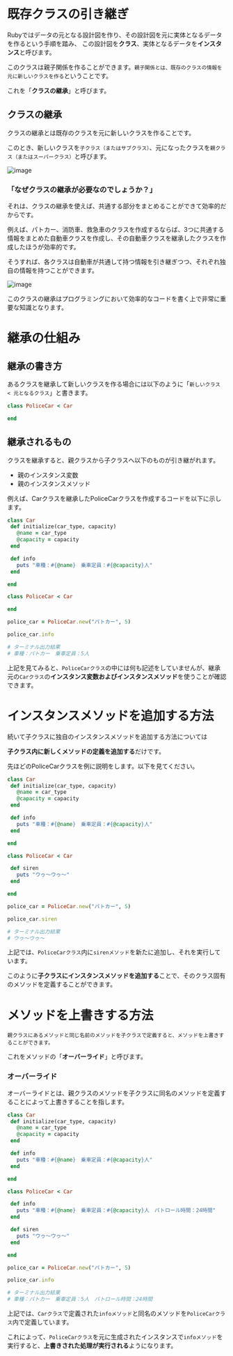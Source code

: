 # 既存クラスの引き継ぎ

Rubyではデータの元となる設計図を作り、その設計図を元に実体となるデータを作るという手順を踏み、
この設計図を**クラス**、実体となるデータを**インスタンス**と呼びます。

このクラスは親子関係を作ることができます。`親子関係とは、既存のクラスの情報を元に新しいクラスを作る`ということです。

これを「**クラスの継承**」と呼びます。

##  クラスの継承

クラスの継承とは既存のクラスを元に新しいクラスを作ることです。

このとき、新しいクラスを`子クラス（またはサブクラス）`、元になったクラスを`親クラス（またはスーパークラス）`と呼びます。

![image](https://github.com/koharayuki/til/assets/132040884/476fc5db-7c35-437b-a086-2bd5c3d85f21)

### 「なぜクラスの継承が必要なのでしょうか？」
  
それは、クラスの継承を使えば、共通する部分をまとめることができて効率的だからです。

例えば、パトカー、消防車、救急車のクラスを作成するならば、3つに共通する情報をまとめた自動車クラスを作成し、その自動車クラスを継承したクラスを作成したほうが効率的です。

そうすれば、各クラスは自動車が共通して持つ情報を引き継ぎつつ、それぞれ独自の情報を持つことができます。

![image](https://github.com/koharayuki/til/assets/132040884/f4361d6f-e3c0-494a-b952-75e9125138ee)

このクラスの継承はプログラミングにおいて効率的なコードを書く上で非常に重要な知識となります。


# 継承の仕組み

## 継承の書き方

あるクラスを継承して新しいクラスを作る場合には以下のように「`新しいクラス < 元となるクラス`」と書きます。

```ruby:sumple.rb
class PoliceCar < Car

end
```

## 継承されるもの

クラスを継承すると、親クラスから子クラスへ以下のものが引き継がれます。

- 親のインスタンス変数
- 親のインスタンスメソッド

例えば、Carクラスを継承したPoliceCarクラスを作成するコードを以下に示します。

```ruby:sumple.rb
class Car
 def initialize(car_type, capacity)
   @name = car_type
   @capacity = capacity
 end

 def info
   puts "車種：#{@name}　乗車定員：#{@capacity}人"
 end

end

class PoliceCar < Car

end

police_car = PoliceCar.new("パトカー", 5)

police_car.info

# ターミナル出力結果
# 車種：パトカー　乗車定員：5人
```

上記を見てみると、`PoliceCarクラス`の中には何も記述をしていませんが、継承元の`Carクラス`の**インスタンス変数およびインスタンスメソッド**を使うことが確認できます。

# インスタンスメソッドを追加する方法

続いて子クラスに独自のインスタンスメソッドを追加する方法については

**子クラス内に新しくメソッドの定義を追加する**だけです。

先ほどのPoliceCarクラスを例に説明をします。以下を見てください。

```ruby:sumple.rb
class Car
 def initialize(car_type, capacity)
   @name = car_type
   @capacity = capacity
 end

 def info
   puts "車種：#{@name}　乗車定員：#{@capacity}人"
 end

end

class PoliceCar < Car

 def siren
   puts "ウゥ〜ウゥ〜"
 end

end

police_car = PoliceCar.new("パトカー", 5)

police_car.siren

# ターミナル出力結果
# ウゥ〜ウゥ〜
```

上記では、`PoliceCarクラス`内に`sirenメソッド`を新たに追加し、それを実行しています。

このように**子クラスにインスタンスメソッドを追加する**ことで、そのクラス固有のメソッドを定義することができます。


# メソッドを上書きする方法

`親クラスにあるメソッドと同じ名前のメソッドを子クラスで定義すると、メソッドを上書きすることができます。`

これをメソッドの「**オーバーライド**」と呼びます。

###  オーバーライド

オーバーライドとは、親クラスのメソッドを子クラスに同名のメソッドを定義することによって上書きすることを指します。

```ruby:sumple.rb
class Car
 def initialize(car_type, capacity)
   @name = car_type
   @capacity = capacity
 end

 def info
   puts "車種：#{@name}　乗車定員：#{@capacity}人"
 end

end

class PoliceCar < Car

 def info
   puts "車種：#{@name}　乗車定員：#{@capacity}人　パトロール時間：24時間"
 end

 def siren
   puts "ウゥ〜ウゥ〜"
 end

end

police_car = PoliceCar.new("パトカー", 5)

police_car.info

# ターミナル出力結果
# 車種：パトカー　乗車定員：5人　パトロール時間：24時間
```

上記では、`Carクラス`で定義された`infoメソッド`と同名のメソッドを`PoliceCarクラス`内で定義しています。

これによって、`PoliceCarクラス`を元に生成されたインスタンスで`infoメソッド`を実行すると、**上書きされた処理が実行される**ようになります。

